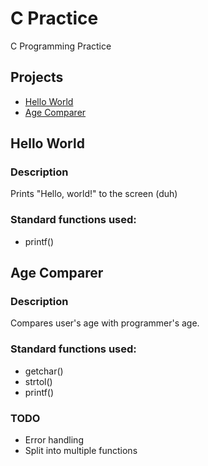 # C Practice
C Programming Practice

## Projects
* [Hello World](#hello-world)
* [Age Comparer](#age-comparer)

## Hello World

### Description
Prints "Hello, world!" to the screen (duh)

### Standard functions used:
* printf()

## Age Comparer

### Description
Compares user's age with programmer's age.

### Standard functions used:
* getchar()
* strtol()
* printf()

### TODO
* Error handling
* Split into multiple functions